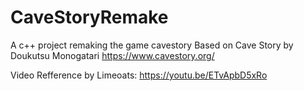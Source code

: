 # CaveStoryRemake
A c++ project remaking the game cavestory
Based on Cave Story by Doukutsu Monogatari
https://www.cavestory.org/

Video Refference by Limeoats: 
https://youtu.be/ETvApbD5xRo

